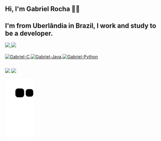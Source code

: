 ## Hi, I'm Gabriel Rocha ✌🏻 
## I'm from Uberlândia in Brazil, I work and study to be a developer.

<div>
  <a href= "https://github.com/AnAutumnLeaf">
  <img height="180em" src="https://github-readme-stats.vercel.app/api?username=anautumnleaf&show_icons=true&theme=tokyonight&include_all_commits=true&    count_private=true"/>
  <img height="180em" src="https://github-readme-stats.vercel.app/api/top-langs/?username=anautumnleaf&layout=compact&langs_count=7&theme=tokyonight"/>
</div>

<div style="display: inline_block"><br>
  
  <img align="center" alt="Gabriel-C" height="30" width="40" src="https://cdn.jsdelivr.net/gh/devicons/devicon/icons/c/c-original.svg">
  <img align="center" alt="Gabriel-Java" height="30" width="40" src="https://cdn.jsdelivr.net/gh/devicons/devicon/icons/java/java-original.svg">
  <img align="center" alt="Gabriel-Python" height="30" width="40" src="https://cdn.jsdelivr.net/gh/devicons/devicon/icons/python/python-original.svg">
              
</div>

 ## 

<div> 
  <a href = "mailto:contate.gabrielr@gmail.com"><img src="https://img.shields.io/badge/-Gmail-%23333?style=for-the-badge&logo=gmail&logoColor=white" target="_blank"></a>
  <a href="https://www.linkedin.com/in/gabriel-r-0043861ba/" target="_blank"><img src="https://img.shields.io/badge/-LinkedIn-%230077B5?style=for-the-badge&logo=linkedin&logoColor=white" target="_blank"></a> 
 
  ![Snake animation](https://github.com/anautumnleaf/anautumnleaf/blob/output/github-contribution-grid-snake.svg)
 
</div>




